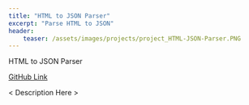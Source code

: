 ```yaml
---
title: "HTML to JSON Parser"
excerpt: "Parse HTML to JSON"
header:
    teaser: /assets/images/projects/project_HTML-JSON-Parser.PNG
---
```


HTML to JSON Parser

[GitHub Link](https://github.com/barrettotte/HTML-JSON-Parser)

< Description Here >